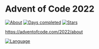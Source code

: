 <!--
SPDX-FileCopyrightText: 2022 Florian Warzecha <liketechnik@disroot.org>

SPDX-License-Identifier: CC0-1.0
-->

# Advent of Code 2022

[![About](https://img.shields.io/badge/Advent%20of%20Code%20🎄-2022-brightgreen)](https://adventofcode.com/2022/about)
[![Days completed](https://img.shields.io/badge/day%20📅-22-blue)](https://adventofcode.com/2022)
[![Stars](https://img.shields.io/badge/stars%20⭐-6-yellow)](https://adventofcode.com/2022/stats)

https://adventofcode.com/2022/about

[![Language](https://img.shields.io/badge/Language-racket-yellowgreen)](https://en.wikipedia.org/wiki/Racket_(programming_language))

